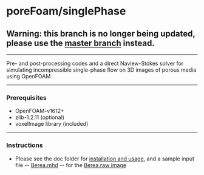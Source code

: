 # poreFoam/singlePhase

## Warning: this branch is no longer being updated, please use the [master branch](https://github.com/aliraeini/poreFoam-singlePhase) instead.

___

Pre- and post-processing codes and a direct Naview-Stokes solver for simulating incompressible single-phase flow on 3D images of porous media using OpenFOAM

---

### Prerequisites 

- OpenFOAM-v1612+
- zlib-1.2.11 (optional)
- voxelImage library (included)


---

### Instructions 

- Please see the doc folder for [installation and usage](https://github.com/aliraeini/poreFoam-singlePhase/blob/master/doc/UserGuide_poreFoam_singlePhase.md),  and a sample input file -- [Berea.mhd](https://github.com/aliraeini/poreFoam-singlePhase/blob/master/doc/Berea.mhd) -- for the [Berea.raw image](http://www.imperial.ac.uk/earth-science/research/research-groups/perm/research/pore-scale-modelling/micro-ct-images-and-networks/berea-sandstone/)



